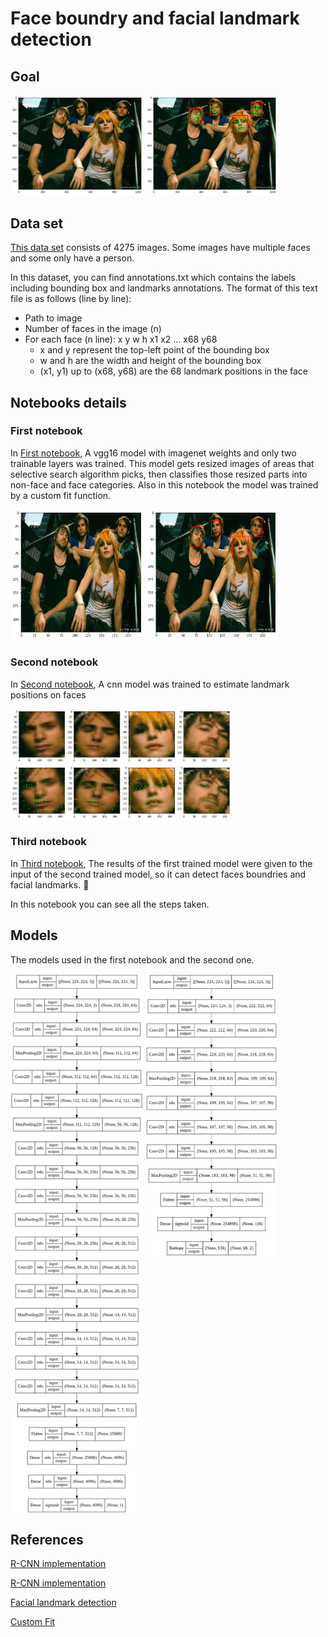 # Face boundry and facial landmark detection

## Goal
<p float="center">
    <img src="Images/1.png" width="42%">
    <img src="Images/7.png" width="42%">
</p>

## Data set
[This data set](https://drive.google.com/file/d/1Jshwoo4KIDdCl_QkaWJ6HtGKC4JKOcU6/view?usp=sharing)
consists of 4275 images. Some images have multiple faces and some only have a person.

In this dataset, you can find annotations.txt which contains the labels including bounding box and landmarks annotations. The format of this text file is as follows (line by line):
* Path to image
* Number of faces in the image (n)
* For each face (n line): x y w h x1 x2 ... x68 y68 
    * x and y represent the top-left point of the bounding box
    * w and h are the width and height of the bounding box
    * (x1, y1) up to (x68, y68) are the 68 landmark positions in the face

## Notebooks details
### First notebook
In [First notebook](./part1_face_boundary_detection.ipynb), A vgg16 model with imagenet weights and only two trainable layers was trained. This model gets resized images of areas that selective search algorithm picks, then classifies those resized parts into non-face and face categories. Also in this notebook the model was trained by a custom fit function. 

<p float="center">
    <img src="Images/2.png" width="42%">
    <img src="Images/3.png" width="42%">
</p>

### Second notebook
In [Second notebook](./part2_facial_landmark_detection.ipynb), A cnn model was trained to estimate landmark positions on faces

<img src="Images/4.png" width="70%">
<img src="Images/5.png" width="70%">

### Third notebook
In [Third notebook](./part3_face_boundary_and_facial_landmark_detection.ipynb), The results of the first trained model were given to the input of the second trained model, so it can detect faces boundries and facial landmarks. 🎉

In this notebook you can see all the steps taken.

## Models

The models used in the first notebook and the second one.

<p float="center">
    <img src="Images/rcnn.png" width="42%" valign='top'>
    <img src="Images/cnn.png" width="42%" valign='top'>
</p>

## References
[R-CNN implementation](https://towardsdatascience.com/step-by-step-r-cnn-implementation-from-scratch-in-python-e97101ccde55)

[R-CNN implementation](https://github.com/Hulkido/RCNN)

[Facial landmark detection](https://github.com/LordLean/Facial-Landmark-Detection)

[Custom Fit](https://www.tensorflow.org/guide/keras/customizing_what_happens_in_fit)